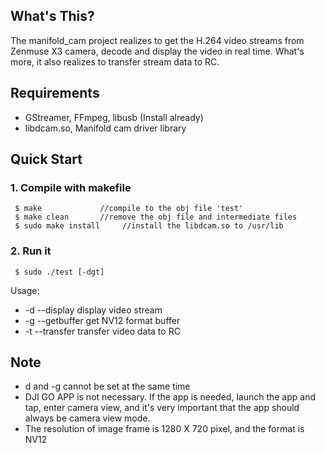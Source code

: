 ## What's This?

The manifold_cam project realizes to get the H.264 video streams from Zenmuse X3 camera, decode and display the video in real time. What's more, it also realizes to transfer stream data to RC.

## Requirements

- GStreamer, FFmpeg, libusb (Install already)
- libdcam.so, Manifold cam driver library 

## Quick Start
 
### 1. Compile with makefile

~~~
 $ make             //compile to the obj file 'test'
 $ make clean       //remove the obj file and intermediate files
 $ sudo make install     //install the libdcam.so to /usr/lib
~~~

### 2. Run it

~~~
 $ sudo ./test [-dgt]
~~~

Usage: 

- -d --display    display video stream
- -g --getbuffer  get NV12 format buffer
- -t --transfer   transfer video data to RC

## Note
- d and -g cannot be set at the same time
- DJI GO APP is not necessary. If the app is needed, launch the app and tap, enter camera view, and it's very important that the app should always be camera view mode.
- The resolution of image frame is 1280 X 720 pixel, and the format is NV12
